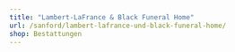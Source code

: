 ```yaml
---
title: "Lambert-LaFrance & Black Funeral Home"
url: /sanford/lambert-lafrance-und-black-funeral-home/
shop: Bestattungen
---
```

